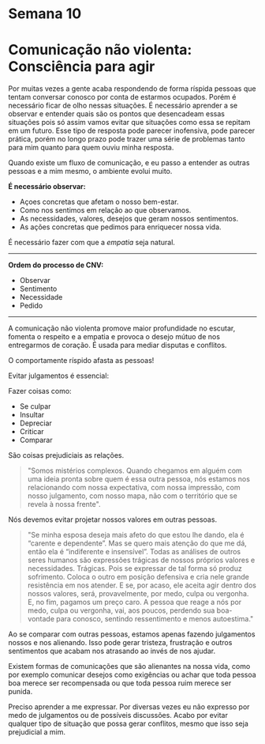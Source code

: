 # Semana 10

# Comunicação não violenta: Consciência para agir

Por muitas vezes a gente acaba respondendo de forma ríspida pessoas que tentam conversar conosco por conta de estarmos ocupados. Porém é necessário ficar de olho nessas situações. É necessário aprender a se observar e entender quais são os pontos que desencadeam essas situações pois só assim vamos evitar que situações como essa se repitam em um futuro. Esse tipo de resposta pode parecer inofensiva, pode parecer prática, porém no longo prazo pode trazer uma série de problemas tanto para mim quanto para quem ouviu minha resposta.

Quando existe um fluxo de comunicação, e eu passo a entender as outras pessoas e a mim mesmo, o ambiente evolui muito.

**É necessário observar:**

- Açoes concretas que afetam o nosso bem-estar.
- Como nos sentimos em relação ao que observamos.
- As necessidades, valores, desejos que geram nossos sentimentos.
- As ações concretas que pedimos para enriquecer nossa vida.

É necessário fazer com que a *empatia* seja natural.

---

**Ordem do processo de CNV:**

- Observar
- Sentimento
- Necessidade
- Pedido

---

A comunicação não violenta promove maior profundidade no escutar, fomenta o respeito e a empatia e provoca o desejo mútuo de nos entregarmos de coração. É usada para mediar disputas e conflitos.

O comportamente ríspido afasta as pessoas!

Evitar julgamentos é essencial:

Fazer coisas como:

- Se culpar
- Insultar
- Depreciar
- Criticar
- Comparar

São coisas prejudiciais as relações.

> "Somos mistérios complexos. Quando chegamos em alguém com uma ideia pronta sobre quem é essa outra pessoa, nós estamos nos relacionando com nossa expectativa, com nossa impressão, com nosso julgamento, com nosso mapa, não com o território que se revela à nossa frente".

Nós devemos evitar projetar nossos valores em outras pessoas.

> "Se minha esposa deseja mais afeto do que estou lhe dando, ela é “carente e dependente”. Mas se quero mais atenção do que me dá, então ela é “indiferente e insensível”. Todas as análises de outros seres humanos são expressões trágicas de nossos próprios valores e necessidades. Trágicas. Pois se expressar de tal forma só produz sofrimento. Coloca o outro em posição defensiva e cria nele grande resistência em nos atender.
E se, por acaso, ele aceita agir dentro dos nossos valores, será, provavelmente, por medo, culpa ou vergonha.
E, no fim, pagamos um preço caro. A pessoa que reage a nós por medo, culpa ou vergonha, vai, aos poucos, perdendo sua boa-vontade para conosco, sentindo ressentimento e menos autoestima."

Ao se comparar com outras pessoas, estamos apenas fazendo julgamentos nossos e nos alienando. Isso pode gerar tristeza, frustração e outros sentimentos que acabam nos atrasando ao invés de nos ajudar.

Existem formas de comunicações que são alienantes na nossa vida, como por exemplo comunicar desejos como exigências ou achar que toda pessoa boa merece ser recompensada ou que toda pessoa ruim merece ser punida.

Preciso aprender a me expressar. Por diversas vezes eu não expresso por medo de julgamentos ou de possíveis discussões. Acabo por evitar qualquer tipo de situação que possa gerar conflitos, mesmo que isso seja prejudicial a mim.